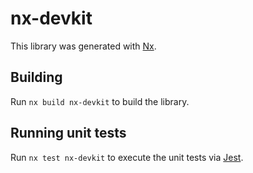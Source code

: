 # nx-devkit

This library was generated with [Nx](https://nx.dev).

## Building

Run `nx build nx-devkit` to build the library.

## Running unit tests

Run `nx test nx-devkit` to execute the unit tests via [Jest](https://jestjs.io).
